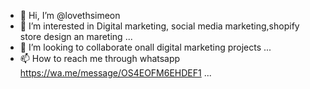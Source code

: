 - 👋 Hi, I’m @lovethsimeon
- 👀 I’m interested in Digital marketing, social media marketing,shopify store design an mareting ...
- 💞️ I’m looking to collaborate onall digital marketing projects ...
- 📫 How to reach me through whatsapp  https://wa.me/message/OS4EOFM6EHDEF1 ...

<!---
lovethsimeon/lovethsimeon is a ✨ special ✨ repository because its `README.md` (this file) appears on your GitHub profile.
You can click the Preview link to take a look at your changes.
--->
